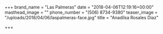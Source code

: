 +++
brand_name = "Las Palmeras"
date = "2018-04-06T12:19:16+00:00"
masthead_image = ""
phone_number = "(506) 8734-9380"
teaser_image = "/uploads/2018/04/06/laspalmeras-face.jpg"
title = "Anadilsa Rosales Diaz"

+++

